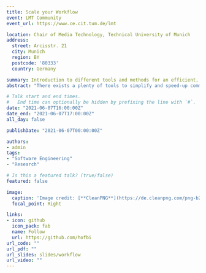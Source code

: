 ```yaml
---
title: Scale your Workflow
event: LMT Community
event_url: https://www.ce.cit.tum.de/lmt

location: Chair of Media Technology, Technical University of Munich
address:
  street: Arcisstr. 21
  city: Munich
  region: BY
  postcode: '80333'
  country: Germany

summary: Introduction to different tools and methods for an efficient, scalable, and maintainable workflow.
abstract: "There exists a plenty of tools to simplify and speed-up common tasks. This can be development tools to improve the quality of your software or best practices for efficiently sharing and documenting knowledge. This is a general introduction to different tools and methods for an efficient, scalable, and maintainable workflow."

# Talk start and end times.
#   End time can optionally be hidden by prefixing the line with `#`.
date: "2021-06-07T16:00:00Z"
date_end: "2021-06-07T17:00:00Z"
all_day: false

publishDate: "2021-06-07T00:00:00Z"

authors:
- admin
tags:
- "Software Engineering"
- "Research"

# Is this a featured talk? (true/false)
featured: false

image:
  caption: 'Image credit: [**CleanPNG**](https://de.cleanpng.com/png-b2p20l/)'
  focal_point: Right

links:
- icon: github
  icon_pack: fab
  name: Follow
  url: https://github.com/hofbi
url_code: ""
url_pdf: ""
url_slides: slides/workflow
url_video: ""
---
```

